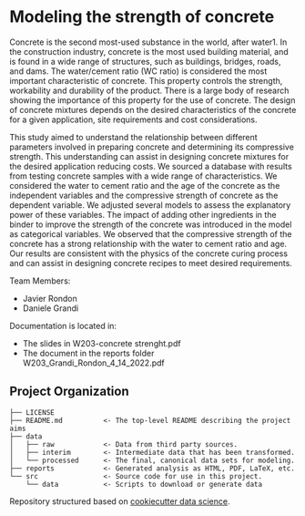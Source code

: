 # Modeling the strength of concrete


Concrete is the second most-used substance in the world, after water1. In the construction industry, concrete is the most used building material, and is found in a wide range of structures, such as buildings, bridges, roads, and dams.
The water/cement ratio (WC ratio) is considered the most important characteristic of concrete. This property controls the strength, workability and durability of the product. There is a large body of research showing the importance of this property for the use of concrete.
The design of concrete mixtures depends on the desired characteristics of the concrete for a given application, site requirements and cost considerations.

This study aimed to understand the relationship between different parameters involved in preparing concrete and determining its compressive strength. This understanding can assist in designing concrete mixtures for the desired application reducing costs. We sourced a database with results from testing concrete samples with a wide range of characteristics. We considered the water to cement ratio and the age of the concrete as the independent variables and the compressive strength of concrete as the dependent variable. We adjusted several models to assess the explanatory power of these variables. The impact of adding other ingredients in the binder to improve the strength of the concrete was introduced in the model as categorical variables. We observed that the compressive strength of the concrete has a strong relationship with the water to cement ratio and age. Our results are consistent with the physics of the concrete curing process and can assist in designing concrete recipes to meet desired requirements.

Team Members:
* Javier Rondon
* Daniele Grandi

Documentation is located in:

* The slides in W203-concrete strenght.pdf
* The document in the reports folder W203_Grandi_Rondon_4_14_2022.pdf

## Project Organization

    ├── LICENSE
    ├── README.md          <- The top-level README describing the project aims
    ├── data
    │   ├── raw            <- Data from third party sources.
    │   ├── interim        <- Intermediate data that has been transformed.
    │   └── processed      <- The final, canonical data sets for modeling.
    ├── reports            <- Generated analysis as HTML, PDF, LaTeX, etc.
    └── src                <- Source code for use in this project.
        └── data           <- Scripts to download or generate data


Repository structured based on [cookiecutter data science](https://drivendata.github.io/cookiecutter-data-science).
